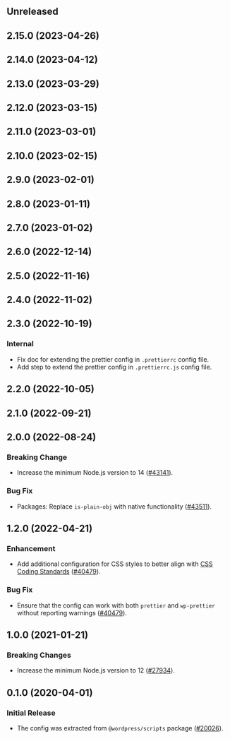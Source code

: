 <!-- Learn how to maintain this file at https://github.com/WordPress/gutenberg/tree/HEAD/packages#maintaining-changelogs. -->

## Unreleased

## 2.15.0 (2023-04-26)

## 2.14.0 (2023-04-12)

## 2.13.0 (2023-03-29)

## 2.12.0 (2023-03-15)

## 2.11.0 (2023-03-01)

## 2.10.0 (2023-02-15)

## 2.9.0 (2023-02-01)

## 2.8.0 (2023-01-11)

## 2.7.0 (2023-01-02)

## 2.6.0 (2022-12-14)

## 2.5.0 (2022-11-16)

## 2.4.0 (2022-11-02)

## 2.3.0 (2022-10-19)

### Internal

-   Fix doc for extending the prettier config in `.prettierrc` config file.
-   Add step to extend the prettier config in `.prettierrc.js` config file.

## 2.2.0 (2022-10-05)

## 2.1.0 (2022-09-21)

## 2.0.0 (2022-08-24)

### Breaking Change

-   Increase the minimum Node.js version to 14 ([#43141](https://github.com/WordPress/gutenberg/pull/43141)).

### Bug Fix

-   Packages: Replace `is-plain-obj` with native functionality ([#43511](https://github.com/WordPress/gutenberg/pull/43511)).

## 1.2.0 (2022-04-21)

### Enhancement

-   Add additional configuration for CSS styles to better align with [CSS Coding Standards](https://developer.wordpress.org/coding-standards/wordpress-coding-standards/css/) ([#40479](https://github.com/WordPress/gutenberg/pull/40479)).

### Bug Fix

-   Ensure that the config can work with both `prettier` and `wp-prettier` without reporting warnings ([#40479](https://github.com/WordPress/gutenberg/pull/40479)).

## 1.0.0 (2021-01-21)

### Breaking Changes

-   Increase the minimum Node.js version to 12 ([#27934](https://github.com/WordPress/gutenberg/pull/27934)).

## 0.1.0 (2020-04-01)

### Initial Release

-   The config was extracted from `@wordpress/scripts` package ([#20026](https://github.com/WordPress/gutenberg/pull/20026)).
